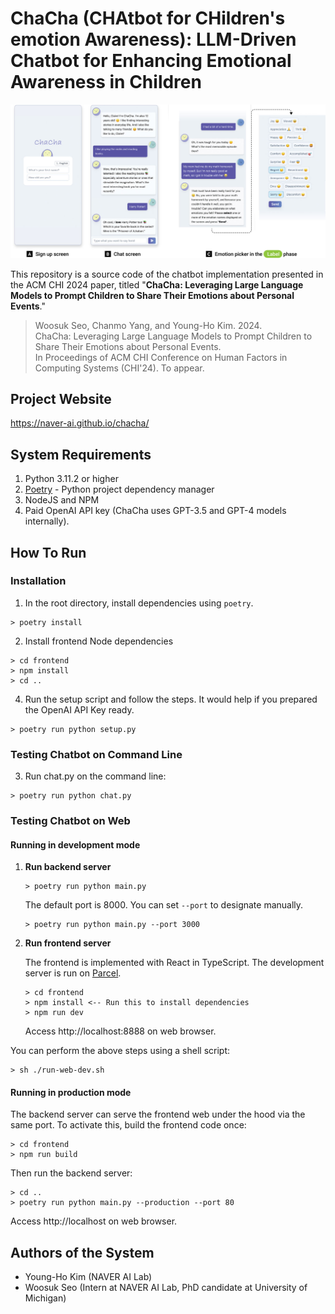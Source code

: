 # ChaCha (CHAtbot for CHildren's emotion Awareness): LLM-Driven Chatbot for Enhancing Emotional Awareness in Children

![image](screens.jpg)

This repository is a source code of the chatbot implementation presented in the ACM CHI 2024 paper, titled "**ChaCha: Leveraging Large Language Models to Prompt Children to Share Their Emotions about Personal Events**."

> Woosuk Seo, Chanmo Yang, and Young-Ho Kim. 2024.<br/>
> ChaCha: Leveraging Large Language Models to Prompt Children to Share Their Emotions about Personal Events.<br/>
> In Proceedings of ACM CHI Conference on Human Factors in Computing Systems (CHI'24). To appear.

## Project Website
https://naver-ai.github.io/chacha/

## System Requirements
1. Python 3.11.2 or higher
2. [Poetry](https://python-poetry.org/docs/) - Python project dependency manager
3. NodeJS and NPM
4. Paid OpenAI API key (ChaCha uses GPT-3.5 and GPT-4 models internally).

## How To Run
### Installation
1. In the root directory, install dependencies using `poetry`.
```shell
> poetry install
```

2. Install frontend Node dependencies
```shell
> cd frontend
> npm install
> cd ..
```

4. Run the setup script and follow the steps. It would help if you prepared the OpenAI API Key ready.
```shell
> poetry run python setup.py
```

### Testing Chatbot on Command Line
3. Run chat.py on the command line:
```shell
> poetry run python chat.py
```

### Testing Chatbot on Web

#### Running in development mode
1. **Run backend server**
    ```shell
    > poetry run python main.py
    ```
    The default port is 8000. You can set `--port` to designate manually.
    ```shell
    > poetry run python main.py --port 3000
    ```
2. **Run frontend server**
   
    The frontend is implemented with React in TypeScript. The development server is run on [Parcel](https://parceljs.org/).
    ```shell
    > cd frontend
    > npm install <-- Run this to install dependencies 
    > npm run dev
    ```
    Access http://localhost:8888 on web browser.

You can perform the above steps using a shell script:
```shell
> sh ./run-web-dev.sh
```


#### Running in production mode

The backend server can serve the frontend web under the hood via the same port.
To activate this, build the frontend code once:

```shell
> cd frontend
> npm run build
```

Then run the backend server:
```shell
> cd ..
> poetry run python main.py --production --port 80
```
Access http://localhost on web browser.

## Authors of the System
* Young-Ho Kim (NAVER AI Lab)
* Woosuk Seo (Intern at NAVER AI Lab, PhD candidate at University of Michigan)
